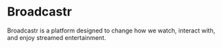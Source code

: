 # Broadcastr
Broadcastr is a platform designed to change how we watch, interact with, and enjoy streamed entertainment.
